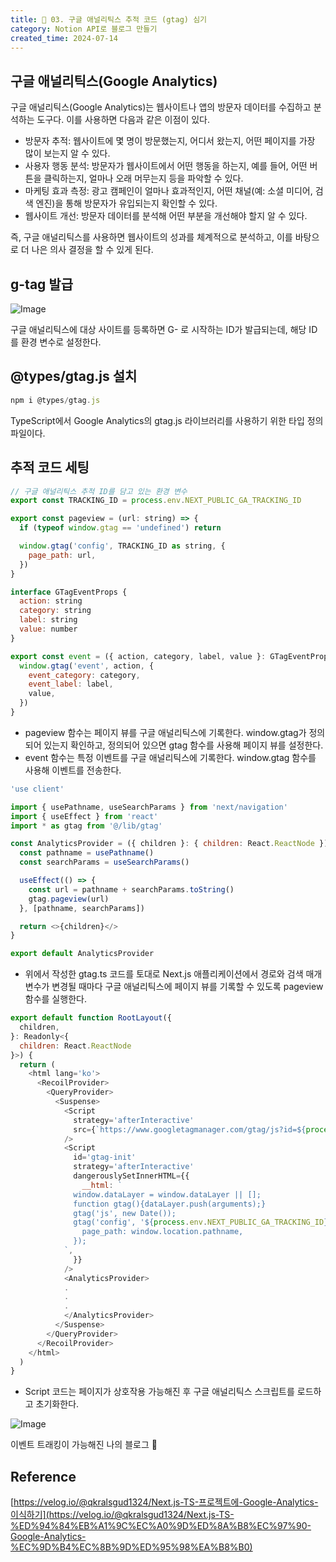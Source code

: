 ```yaml
---
title: 📝 03. 구글 애널리틱스 추적 코드 (gtag) 심기
category: Notion API로 블로그 만들기
created_time: 2024-07-14
---
```


## 구글 애널리틱스(Google Analytics)


구글 애널리틱스(Google Analytics)는 웹사이트나 앱의 방문자 데이터를 수집하고 분석하는 도구다. 이를 사용하면 다음과 같은 이점이 있다.

- 방문자 추적: 웹사이트에 몇 명이 방문했는지, 어디서 왔는지, 어떤 페이지를 가장 많이 보는지 알 수 있다.
- 사용자 행동 분석: 방문자가 웹사이트에서 어떤 행동을 하는지, 예를 들어, 어떤 버튼을 클릭하는지, 얼마나 오래 머무는지 등을 파악할 수 있다.
- 마케팅 효과 측정: 광고 캠페인이 얼마나 효과적인지, 어떤 채널(예: 소셜 미디어, 검색 엔진)을 통해 방문자가 유입되는지 확인할 수 있다.
- 웹사이트 개선: 방문자 데이터를 분석해 어떤 부분을 개선해야 할지 알 수 있다.

즉, 구글 애널리틱스를 사용하면 웹사이트의 성과를 체계적으로 분석하고, 이를 바탕으로 더 나은 의사 결정을 할 수 있게 된다.


## g-tag 발급


![Image](https://boiling-politician-9bc.notion.site/image/https%3A%2F%2Fprod-files-secure.s3.us-west-2.amazonaws.com%2F420927ef-2057-4e77-b9b7-d7005a1db0dd%2F0a360760-0f30-4039-8310-b4ca90cce47b%2F%25E1%2584%2589%25E1%2585%25B3%25E1%2584%258F%25E1%2585%25B3%25E1%2584%2585%25E1%2585%25B5%25E1%2586%25AB%25E1%2584%2589%25E1%2585%25A3%25E1%2586%25BA_2024-07-14_%25E1%2584%258B%25E1%2585%25A9%25E1%2584%2592%25E1%2585%25AE_5.23.11.png?table=block&id=8c43bc46-bb0c-4755-b0cb-7b6b6a58055a&cache=v2)


구글 애널리틱스에 대상 사이트를 등록하면 G- 로 시작하는 ID가 발급되는데, 해당 ID를 환경 변수로 설정한다.


## @types/gtag.js 설치


```javascript
npm i @types/gtag.js
```


TypeScript에서 Google Analytics의 gtag.js 라이브러리를 사용하기 위한 타입 정의 파일이다.


## 추적 코드 세팅


```javascript
// 구글 애널리틱스 추적 ID를 담고 있는 환경 변수
export const TRACKING_ID = process.env.NEXT_PUBLIC_GA_TRACKING_ID

export const pageview = (url: string) => {
  if (typeof window.gtag == 'undefined') return

  window.gtag('config', TRACKING_ID as string, {
    page_path: url,
  })
}

interface GTagEventProps {
  action: string
  category: string
  label: string
  value: number
}

export const event = ({ action, category, label, value }: GTagEventProps) => {
  window.gtag('event', action, {
    event_category: category,
    event_label: label,
    value,
  })
}

```

- pageview 함수는 페이지 뷰를 구글 애널리틱스에 기록한다. window.gtag가 정의되어 있는지 확인하고, 정의되어 있으면 gtag 함수를 사용해 페이지 뷰를 설정한다.
- event 함수는 특정 이벤트를 구글 애널리틱스에 기록한다. window.gtag 함수를 사용해 이벤트를 전송한다.

```javascript
'use client'

import { usePathname, useSearchParams } from 'next/navigation'
import { useEffect } from 'react'
import * as gtag from '@/lib/gtag'

const AnalyticsProvider = ({ children }: { children: React.ReactNode }) => {
  const pathname = usePathname()
  const searchParams = useSearchParams()

  useEffect(() => {
    const url = pathname + searchParams.toString()
    gtag.pageview(url)
  }, [pathname, searchParams])

  return <>{children}</>
}

export default AnalyticsProvider

```

- 위에서 작성한 gtag.ts 코드를 토대로 Next.js 애플리케이션에서 경로와 검색 매개변수가 변경될 때마다 구글 애널리틱스에 페이지 뷰를 기록할 수 있도록 pageview 함수를 실행한다.

```javascript
export default function RootLayout({
  children,
}: Readonly<{
  children: React.ReactNode
}>) {
  return (
    <html lang='ko'>
      <RecoilProvider>
        <QueryProvider>
          <Suspense>
            <Script
              strategy='afterInteractive'
              src={`https://www.googletagmanager.com/gtag/js?id=${process.env.NEXT_PUBLIC_GA_TRACKING_ID}`}
            />
            <Script
              id='gtag-init'
              strategy='afterInteractive'
              dangerouslySetInnerHTML={{
                __html: `
              window.dataLayer = window.dataLayer || [];
              function gtag(){dataLayer.push(arguments);}
              gtag('js', new Date());
              gtag('config', '${process.env.NEXT_PUBLIC_GA_TRACKING_ID}', {
                page_path: window.location.pathname,
              });
            `,
              }}
            />
            <AnalyticsProvider>
            .
            .
            .
            </AnalyticsProvider>
          </Suspense>
        </QueryProvider>
      </RecoilProvider>
    </html>
  )
}

```

- Script 코드는 페이지가 상호작용 가능해진 후 구글 애널리틱스 스크립트를 로드하고 초기화한다.

![Image](https://boiling-politician-9bc.notion.site/image/https%3A%2F%2Fprod-files-secure.s3.us-west-2.amazonaws.com%2F420927ef-2057-4e77-b9b7-d7005a1db0dd%2F6afba0b6-6667-4fae-b9ab-c2bba3566e9d%2FUntitled.png?table=block&id=e2490da8-18f4-4b7c-a4a1-be42706d6dba&cache=v2)


이벤트 트래킹이 가능해진 나의 블로그 🫠


## Reference


[https://velog.io/@qkralsgud1324/Next.js-TS-프로젝트에-Google-Analytics-이식하기](https://velog.io/@qkralsgud1324/Next.js-TS-%ED%94%84%EB%A1%9C%EC%A0%9D%ED%8A%B8%EC%97%90-Google-Analytics-%EC%9D%B4%EC%8B%9D%ED%95%98%EA%B8%B0)

